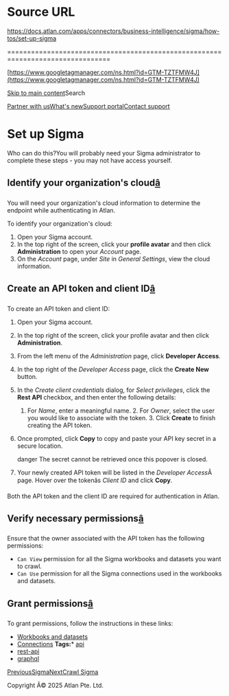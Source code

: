 # Source URL
https://docs.atlan.com/apps/connectors/business-intelligence/sigma/how-tos/set-up-sigma

================================================================================

<!--
canonical: https://docs.atlan.com/apps/connectors/business-intelligence/sigma/how-tos/set-up-sigma
link-alternate: https://docs.atlan.com/apps/connectors/business-intelligence/sigma/how-tos/set-up-sigma
meta-description: :::warning Who can do this? You will probably need your Sigma administrator to complete these steps - you may not have access yourself.
meta-docsearch:docusaurus_tag: docs-default-current
meta-docsearch:language: en
meta-docsearch:version: current
meta-docusaurus_locale: en
meta-docusaurus_tag: docs-default-current
meta-docusaurus_version: current
meta-generator: Docusaurus v3.8.1
meta-og-description: :::warning Who can do this? You will probably need your Sigma administrator to complete these steps - you may not have access yourself.
meta-og-locale: en
meta-og-title: Set up Sigma | Atlan Documentation
meta-og-url: https://docs.atlan.com/apps/connectors/business-intelligence/sigma/how-tos/set-up-sigma
meta-twitter:card: summary_large_image
meta-viewport: width=device-width,initial-scale=1
title: Set up Sigma | Atlan Documentation
-->

[https://www.googletagmanager.com/ns.html?id=GTM-TZTFMW4J](https://www.googletagmanager.com/ns.html?id=GTM-TZTFMW4J)

[Skip to main content](#__docusaurus_skipToContent_fallback)Search

[Partner with us](https://docs.google.com/forms/d/e/1FAIpQLScuAIhCm2GS7YFstrOjawbP8J7PUmOynQo7wI2yGCcCyEcVSw/viewform)[What's new](https://shipped.atlan.com/)[Support portal](https://atlan.zendesk.com/auth/v2/login/signin?return_to=https%3A%2F%2Fatlan.zendesk.com%2Fhc%2Fen-us&theme=hc&locale=en-us&brand_id=1900000425113&auth_origin=1900000425113%2Cfalse%2Ctrue)[Contact support](/support/submit-request)

Set up Sigma
============

Who can do this?You will probably need your Sigma administrator to complete these steps \- you may not have access yourself.

Identify your organization's cloud[â](#identify-your-organizations-cloud "Direct link to Identify your organization's cloud")
-------------------------------------------------------------------------------------------------------------------------------

You will need your organization's cloud information to determine the endpoint while authenticating in Atlan.

To identify your organization's cloud:

1. Open your Sigma account.
2. In the top right of the screen, click your **profile avatar** and then click **Administration** to open your *Account* page.
3. On the *Account* page, under *Site* in *General Settings*, view the cloud information.

Create an API token and client ID[â](#create-an-api-token-and-client-id "Direct link to Create an API token and client ID")
-----------------------------------------------------------------------------------------------------------------------------

To create an API token and client ID:

1. Open your Sigma account.
2. In the top right of the screen, click your profile avatar and then click **Administration**.
3. From the left menu of the *Administration* page, click **Developer Access**.
4. In the top right of the *Developer Access* page, click the **Create New** button.
5. In the *Create client credentials* dialog, for *Select privileges*, click the **Rest API** checkbox, and then enter the following details:

    1. For *Name*, enter a meaningful name.
        2. For *Owner*, select the user you would like to associate with the token.
        3. Click **Create** to finish creating the API token.
6. Once prompted, click **Copy** to copy and paste your API key secret in a secure location.

    danger The secret cannot be retrieved once this popover is closed.
7. Your newly created API token will be listed in the *Developer Access*Â page. Hover over the tokenâs *Client ID* and click **Copy**.

Both the API token and the client ID are required for authentication in Atlan.

Verify necessary permissions[â](#verify-necessary-permissions "Direct link to Verify necessary permissions")
--------------------------------------------------------------------------------------------------------------

Ensure that the owner associated with the API token has the following permissions:

* `Can View` permission for all the Sigma workbooks and datasets you want to crawl.
* `Can Use` permission for all the Sigma connections used in the workbooks and datasets.

Grant permissions[â](#grant-permissions "Direct link to Grant permissions")
-----------------------------------------------------------------------------

To grant permissions, follow the instructions in these links:

* [Workbooks and datasets](https://help.sigmacomputing.com/hc/en-us/articles/4402444938003)
* [Connections](https://help.sigmacomputing.com/hc/en-us/articles/360037430393)
**Tags:*** [api](/tags/api)
* [rest\-api](/tags/rest-api)
* [graphql](/tags/graphql)

[PreviousSigma](/apps/connectors/business-intelligence/sigma)[NextCrawl Sigma](/apps/connectors/business-intelligence/sigma/how-tos/crawl-sigma)

Copyright Â© 2025 Atlan Pte. Ltd.

